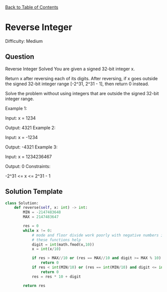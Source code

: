 [Back to Table of Contents](../../README.md)

# Reverse Integer
Difficulty: Medium

## Question
Reverse Integer
Solved 
You are given a signed 32-bit integer x.

Return x after reversing each of its digits. After reversing, if x goes outside the signed 32-bit integer range [-2^31, 2^31 - 1], then return 0 instead.

Solve the problem without using integers that are outside the signed 32-bit integer range.

Example 1:

Input: x = 1234

Output: 4321
Example 2:

Input: x = -1234

Output: -4321
Example 3:

Input: x = 1234236467

Output: 0
Constraints:

-2^31 <= x <= 2^31 - 1

## Solution Template
```python
class Solution:
    def reverse(self, x: int) -> int:
        MIN = -2147483648
        MAX = 2147483647

        res = 0
        while x != 0:
            # mode and floor divide work poorly with negative numbers in python
            # these functions help
            digit = int(math.fmod(x,10)) 
            x = int(x/10)

            if res > MAX//10 or (res == MAX//10 and digit >= MAX % 10):
                return 0
            if res < int(MIN/10) or (res == int(MIN/10) and digit <= int(math.fmod(MIN,10)) ):
                return 0
            res = res * 10 + digit

        return res
```
